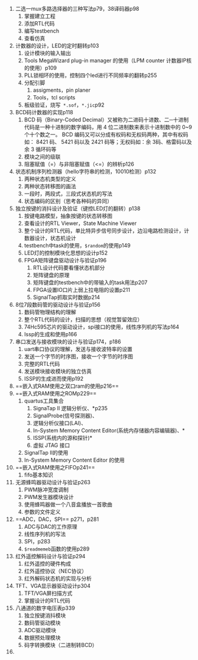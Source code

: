 1. 二选一mux多路选择器的三种写法p79，38译码器p98
   1. 掌握建立工程
   2. 添加RTL代码
   3. 编写testbench
   4. 查看仿真
2. 计数器的设计，LED的定时翻转p103
   1. 设计模块的输入输出
   2. Tools MegaWizard plug-in manager 的使用（LPM counter 计数器IP核的使用）p109
   3. PLL锁相环的使用，控制四个led进行不同频率的翻转p255 
   4. 分配引脚
      1. assigments，pin planer
      2. Tools，tcl scripts
   5. 板级验证，烧写``` *.sof```，``` *.jic ```p92
3. BCD码计数器的实现p118
   1. BCD 码（Binary-Coded Decimal）又被称为二进码十进数、二─十进制代码是一种十进制的数字编码，用 4 位二进制数来表示十进制数中的 0~9 个十个数之一。 BCD 编码又可以分成有权码和无权码两种，其中有权码如： 8421 码、 5421 码以及 2421 码等；无权码如：余 3码、格雷码以及余 3 循环码等
   2. 模块之间的级联
   3. 阻塞赋值（=）与非阻塞赋值（<=）的辨析p126
4. 状态机制序列检测器（hello字符串的检测，10010检测）p132
   1. 两种状态机类型的定义
   2. 两种状态转移图的画法
   3. 一段时，两段式，三段式状态机的写法
   4. 状态编码的区别（思考各种码的异同）
5. 独立按键的消抖设计及验证（键控LED灯的翻转）p138
   1. 按键电路模型，抽象按键的状态转移图
   2. 查看设计的RTL Viewer，State Machine Viewer
   3. 整个设计的RTL代码，单比特异步信号同步设计，边沿电路检测设计，计数器设计，状态机设计
   4. testbench中task的使用，`$random`的使用p149
   5. LED灯的控制模块化思想的设计p152
   6. FPGA矩阵键盘驱动设计与验证p196
      1. RTL设计代码要看懂状态机部分
      2. 矩阵键盘的原理
      3. 矩阵键盘的testbench中的带输入的task用法p207
      4. FPGA设置IO口片上弱上拉电阻的设置p211
      5. SignalTap抓取实时数据p214
6. 8位7段数码管的驱动设计与验证p156
   1. 数码管物理结构的理解
   2. 整个RTL代码的设计，扫描的思想（视觉暂留效应）
   3. 74Hc595芯片的驱动设计，spi接口的使用，线性序列机的写法p164
   4. Issp的生成和使用p166
7. 串口发送与接收模块的设计与验证p174，p186
   1. uart串口协议的理解，发送与接收波特率的设置
   2. 发送一个字节的时序图，接收一个字节的时序图
   3. 完整的RTL代码
   4. 发送模块接收模块的独立仿真
   5. ISSP的生成进而使用p192
8. ==嵌入式RAM使用之双口ram的使用p216==
9. ==嵌入式RAM使用之ROMp229==
   1. quartus工具集合
      1. SignaTap II 逻辑分析仪、*p235
      2. SignalProbe(信号探测器)、
      3. 逻辑分析仪接口(LAI)、
      4. In-System Memory Content Editor(系统内存储器内容编辑器)、*
      5.  ISSP(系统内的源和探针)*
      6. 虚拟 JTAG 接口  
   2. SignalTap II的使用
   3. In-System Memory Content Editor  的使用
10. ==嵌入式RAM使用之FIFOp241==
    1. fifo基本知识
11. 无源蜂鸣器驱动设计与验证p263
    1. PWM脉冲宽度调制
    2. PWM发生器模块设计
    3. 使用蜂鸣器做一个八音盒播放一首歌曲
    4. 参数的文件定义
12. ==ADC，DAC，SPI== p271，p281
    1. ADC与DAC的工作原理
    2. 线性序列机的写法
    3. SPI，p283
    4. `$readmemeb`函数的使用p289
13. 红外遥控解码设计与验证p294
    1. 红外遥控的硬件构成
    2. 红外遥控协议（NEC协议）
    3. 红外解码状态机的实现与分析
14. TFT、VGA显示器驱动设计p304
    1. TFT/VGA屏扫描方式
    2. 掌握设计的RTL代码
15. 八通道的数字电压表p339
    1. 独立按键消抖模块
    2. 数码管驱动模块
    3. ADC驱动模块
    4. 数据预处理模块
    5. 码字转换模块（二进制转BCD）
16. 